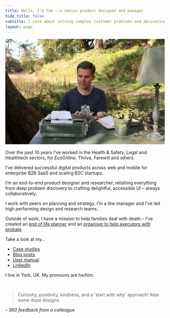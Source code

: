```yaml
---
title: Hello, I'm Tom – a senior product designer and manager
hide_title: false
subtitle: I care about solving complex customer problems and delivering impactful solutions, collaboratively.
layout: page 
---
```


![Tom at a typewriter outside](/images/tom-typewriter.webp "Tom at a typewriter outside")

<div class="post-subtitle" markdown="1"></div>

Over the past 10 years I’ve worked in the Health & Safety, Legal and Healthtech sectors, for EcoOnline, Thriva, Farewill and others. 

I’ve delivered successful digital products across web and mobile for enterprise B2B SaaS and scaling B2C startups.

I’m an end-to-end product designer and researcher, relishing everything from deep problem discovery to crafting delightful, accessible UI – always collaboratively. 

I work with peers on planning and strategy. I’m a line manager and I’ve led high performing design and research teams.

Outside of work, I have a mission to help families deal with death – I've created an [end of life planner](https://afteradeath.com/end-of-life-planning-spreadsheet-before-death) and an [organiser to help executors with probate](https://afteradeath.com/after-death-spreadsheet-for-executors-probate).

Take a look at my...

* [Case studies](/portfolio/)
* [Blog posts](/blog/)
* [User manual](/user-manual/)
* [LinkedIn](https://www.linkedin.com/in/tom-hiskey-79390822/)

I live in York, UK. My pronouns are he/him.

<br/>

<div class="feature-block" markdown="1">

> Curiosity, positivity, kindness, and a 'start with why' approach! Also some dope designs.

– *360 feedback from a colleague*

</div>


